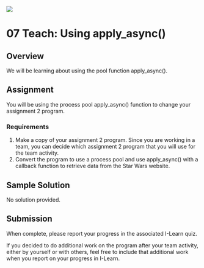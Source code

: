 ![](../site/banner.png)

# 07 Teach: Using apply_async()

## Overview

We will be learning about using the pool function apply_async().

## Assignment

You will be using the process pool apply_async() function to change your assignment 2 program.

### Requirements

1. Make a copy of your assignment 2 program.  Since you are working in a team, you can decide which assignment 2 program that you will use for the team activity.
2. Convert the program to use a process pool and use apply_async() with a callback function to retrieve data from the Star Wars website.

## Sample Solution

No solution provided.

## Submission

When complete, please report your progress in the associated I-Learn quiz.

If you decided to do additional work on the program after your team activity, either by yourself or with others, feel free to include that additional work when you report on your progress in I-Learn.

